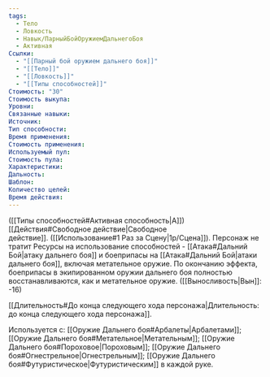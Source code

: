 ```yaml
---
tags:
  - Тело
  - Ловкость
  - Навык/ПарныйБойОружиемДальнегоБоя
  - Активная
Ссылки:
  - "[[Парный бой оружием дальнего боя]]"
  - "[[Тело]]"
  - "[[Ловкость]]"
  - "[[Типы способностей]]"
Стоимость: "30"
Стоимость выкупа:
Уровни:
Связанные навыки:
Источник:
Тип способности:
Время применения:
Стоимость применения:
Используемый пул:
Стоимость пула:
Характеристики:
Дальность:
Шаблон:
Количество целей:
Время действия:
---
```

([[Типы способностей#Активная способность|А]]) [[Действия#Свободное действие|Свободное действие]]. ([[Использование#1 Раз за Сцену|1р/Сцена]]). Персонаж не тратит Ресурсы на использование способностей - [[Атака#Дальний Бой|атаку дальнего боя]] и боеприпасы на [[Атака#Дальний Бой|атаки дальнего боя]], включая метательное оружие. По окончанию эффекта, боеприпасы в экипированном оружии дальнего боя полностью восстанавливаются, как и метательное оружие.
([[Выносливость|Вын]]: -16)

[[Длительность#До конца следующего хода персонажа|Длительность: до конца следующего хода персонажа]].

Используется с: [[Оружие Дальнего боя#Арбалеты|Арбалетами]]; [[Оружие Дальнего боя#Метательное|Метательным]]; [[Оружие Дальнего боя#Пороховое|Пороховым]]; [[Оружие Дальнего боя#Огнестрельное|Огнестрельным]]; [[Оружие Дальнего боя#Футуристическое|Футуристическим]] в каждой руке.